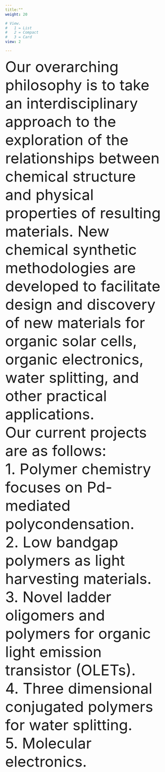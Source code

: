 ```yaml
---
title:""
weight: 20

# View.
#   1 = List
#   2 = Compact
#   3 = Card
view: 2

---
```

<body>
<font size=10>Our overarching philosophy is to take an interdisciplinary approach to the exploration of the relationships between chemical structure and physical properties of resulting materials.  New chemical synthetic methodologies are developed to facilitate design and discovery of new materials for organic solar cells, organic electronics, water splitting, and other practical applications.  
<br>
Our current projects are as follows:<br>
1. Polymer chemistry focuses on Pd-mediated polycondensation.<br>
2. Low bandgap polymers as light harvesting materials.<br>
3. Novel ladder oligomers and polymers for organic light emission transistor (OLETs).<br>
4. Three dimensional conjugated polymers for water splitting.<br>
5. Molecular electronics.</font>
</body>